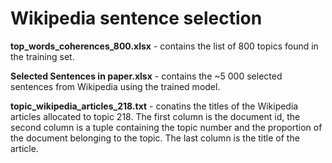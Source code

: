 # Wikipedia sentence selection

**top_words_coherences_800.xlsx** - contains the list of 800 topics found in the training set.

**Selected Sentences in paper.xlsx** - contains the ~5 000 selected sentences from Wikipedia using the trained model.

**topic_wikipedia_articles_218.txt** - conatins the titles of the Wikipedia articles allocated to topic 218. The first column is the document id, the second column is a tuple containing the topic number and the proportion of the document belonging to the topic. The last column is the title of the article.
